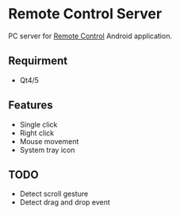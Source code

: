 Remote Control Server
=====================

PC server for [Remote Control](https://github.com/minhazul-haque/RemoteControl) Android application.

## Requirment ##
* Qt4/5

## Features ##
* Single click
* Right click
* Mouse movement
* System tray icon

## TODO ##
* Detect scroll gesture
* Detect drag and drop event